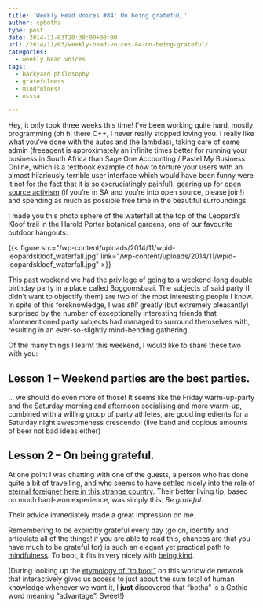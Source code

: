 ```yaml
---
title: 'Weekly Head Voices #84: On being grateful.'
author: cpbotha
type: post
date: 2014-11-03T20:38:00+00:00
url: /2014/11/03/weekly-head-voices-84-on-being-grateful/
categories:
  - weekly head voices
tags:
  - backyard philosophy
  - gratefulness
  - mindfulness
  - osssa

---
```

Hey, it only took three weeks this time! I’ve been working quite hard, mostly programming (oh hi there C++, I never really stopped loving you. I really like what you’ve done with the autos and the lambdas), taking care of some admin (freeagent is approximately an infinite times better for running your business in South Africa than Sage One Accounting / Pastel My Business Online, which is a textbook example of how to torture your users with an almost hilariously terrible user interface which would have been funny were it not for the fact that it is so excruciatingly painful), [gearing up for open source activism][1] (if you’re in SA and you’re into open source, please join!) and spending as much as possible free time in the beautiful surroundings. 

I made you this photo sphere of the waterfall at the top of the Leopard’s Kloof trail in the Harold Porter botanical gardens, one of our favourite outdoor hangouts: 

{{< figure src="/wp-content/uploads/2014/11/wpid-leopardskloof_waterfall.jpg" link="/wp-content/uploads/2014/11/wpid-leopardskloof_waterfall.jpg" >}}

This past weekend we had the privilege of going to a weekend-long double birthday party in a place called Boggomsbaai. The subjects of said party (I didn’t want to objectify them) are two of the most interesting people I know. In spite of this foreknowledge, I was _still_ greatly (but extremely pleasantly) surprised by the number of exceptionally interesting friends that aforementioned party subjects had managed to surround themselves with, resulting in an ever-so-slightly mind-bending gathering. 

Of the many things I learnt this weekend, I would like to share these two with you: 

## Lesson 1 – Weekend parties are the best parties.

… we should do even more of those! It seems like the Friday warm-up-party and the Saturday morning and afternoon socialising and more warm-up, combined with a willing group of party athletes, are good ingredients for a Saturday night awesomeness crescendo! (live band and copious amounts of beer not bad ideas either)

## Lesson 2 – On being grateful.

At one point I was chatting with one of the guests, a person who has done quite a bit of travelling, and who seems to have settled nicely into the role of <a href="http://cpbotha.net/2010/03/14/weekly-head-voices-17-the-eternal-foreigner/">eternal foreigner here in this strange country</a>. Their better living tip, based on much hard-won experience, was simply this: <i>Be grateful</i>.

Their advice immediately made a great impression on me.

Remembering to be explicitly grateful every day (go on, identify and articulate all of the things! if you are able to read this, chances are that you have much to be grateful for) is such an elegant yet practical path to <a href="http://cpbotha.net/2013/11/11/creative-process-stage-5-whv-67/">mindfulness</a>. To boot, it fits in very nicely with <a href="http://cpbotha.net/2014/09/09/weekly-head-voices-81-middle-aged-zen/">being kind</a>.

(During looking up the <a href="http://www.etymonline.com/index.php?term=boot">etymology of “to boot”</a> on this worldwide network that interactively gives us access to just about the sum total of human knowledge whenever we want it, I <b>just</b> discovered that “botha” is a Gothic word meaning “advantage”. Sweet!)


 [1]: http://osssa.org.za/
